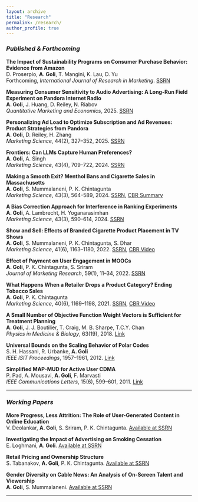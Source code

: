 ```yaml
---
layout: archive
title: "Research"
permalink: /research/
author_profile: true
---
```


### *Published & Forthcoming*

**The Impact of Sustainability Programs on Consumer Purchase Behavior: Evidence from Amazon**  
D. Proserpio, **A. Goli**, T. Mangini, K. Lau, D. Yu  
Forthcoming, *International Journal of Research in Marketing*. [SSRN](https://papers.ssrn.com/sol3/papers.cfm?abstract_id=5045830)

**Measuring Consumer Sensitivity to Audio Advertising: A Long-Run Field Experiment on Pandora Internet Radio**  
**A. Goli**, J. Huang, D. Reiley, N. Riabov  
*Quantitative Marketing and Economics*, 2025. [SSRN](https://papers.ssrn.com/sol3/papers.cfm?abstract_id=3166676)

**Personalizing Ad Load to Optimize Subscription and Ad Revenues: Product Strategies from Pandora**  
**A. Goli**, D. Reiley, H. Zhang  
*Marketing Science*, 44(2), 327–352, 2025. [SSRN](https://papers.ssrn.com/sol3/papers.cfm?abstract_id=3874243)

**Frontiers: Can LLMs Capture Human Preferences?**  
**A. Goli**, A. Singh  
*Marketing Science*, 43(4), 709–722, 2024. [SSRN](https://papers.ssrn.com/sol3/papers.cfm?abstract_id=4437617)

**Making a Smooth Exit? Menthol Bans and Cigarette Sales in Massachusetts**  
**A. Goli**, S. Mummalaneni, P. K. Chintagunta  
*Marketing Science*, 43(3), 564–589, 2024. [SSRN](https://papers.ssrn.com/sol3/papers.cfm?abstract_id=4169265), [CBR Summary](https://www.chicagobooth.edu/review/why-banning-menthol-cigarettes-locally-doesnt-work)

**A Bias Correction Approach for Interference in Ranking Experiments**  
**A. Goli**, A. Lambrecht, H. Yoganarasimhan  
*Marketing Science*, 43(3), 590–614, 2024. [SSRN](https://papers.ssrn.com/sol3/papers.cfm?abstract_id=4021266)

**Show and Sell: Effects of Branded Cigarette Product Placement in TV Shows**  
**A. Goli**, S. Mummalaneni, P. K. Chintagunta, S. Dhar  
*Marketing Science*, 41(6), 1163–1180, 2022. [SSRN](https://papers.ssrn.com/sol3/papers.cfm?abstract_id=3871361), [CBR Video](https://www.youtube.com/watch?v=D6mWD-kyMRk)

**Effect of Payment on User Engagement in MOOCs**  
**A. Goli**, P. K. Chintagunta, S. Sriram  
*Journal of Marketing Research*, 59(1), 11–34, 2022. [SSRN](https://papers.ssrn.com/sol3/papers.cfm?abstract_id=3414406)

**What Happens When a Retailer Drops a Product Category? Ending Tobacco Sales**  
**A. Goli**, P. K. Chintagunta  
*Marketing Science*, 40(6), 1169–1198, 2021. [SSRN](https://papers.ssrn.com/sol3/papers.cfm?abstract_id=3232580), [CBR Video](https://www.youtube.com/watch?v=7AO-wtM7TQQ)

**A Small Number of Objective Function Weight Vectors is Sufficient for Treatment Planning**  
**A. Goli**, J. J. Boutilier, T. Craig, M. B. Sharpe, T.C.Y. Chan  
*Physics in Medicine & Biology*, 63(19), 2018. [Link](https://iopscience.iop.org/article/10.1088/1361-6560/aade39)

**Universal Bounds on the Scaling Behavior of Polar Codes**  
S. H. Hassani, R. Urbanke, **A. Goli**  
*IEEE ISIT Proceedings*, 1957–1961, 2012. [Link](https://ieeexplore.ieee.org/document/6283742)

**Simplified MAP-MUD for Active User CDMA**  
P. Pad, A. Mousavi, **A. Goli**, F. Marvasti  
*IEEE Communications Letters*, 15(6), 599–601, 2011. [Link](https://ieeexplore.ieee.org/document/5771472)

---

### *Working Papers*

**More Progress, Less Attrition: The Role of User-Generated Content in Online Education**  
V. Deolankar, **A. Goli**, S. Sriram, P. K. Chintagunta.  [Available at SSRN](https://papers.ssrn.com/sol3/papers.cfm?abstract_id=4755183)

**Investigating the Impact of Advertising on Smoking Cessation**  
E. Loghmani, **A. Goli**.  [Available at SSRN](https://papers.ssrn.com/sol3/papers.cfm?abstract_id=4775370)

**Retail Pricing and Ownership Structure**  
S. Tabanakov, **A. Goli**, P. K. Chintagunta.  [Available at SSRN](https://papers.ssrn.com/sol3/papers.cfm?abstract_id=4870276)

**Gender Diversity on Cable News: An Analysis of On-Screen Talent and Viewership**  
**A. Goli**, S. Mummalaneni.  [Available at SSRN](https://papers.ssrn.com/sol3/papers.cfm?abstract_id=4462592)

---
